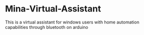 # Mina-Virtual-Assistant
This is a virtual assistant for windows users with home automation capabilities through bluetooth on arduino
